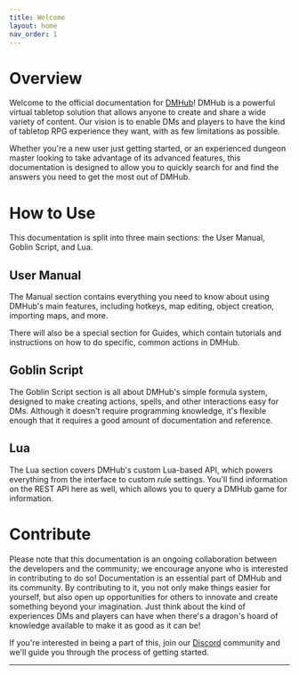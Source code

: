 ```yaml
---
title: Welcome
layout: home
nav_order: 1
---
```


# Overview

Welcome to the official documentation for [DMHub]! DMHub is a powerful virtual tabletop solution that allows anyone to create and share a wide variety of content. Our vision is to enable DMs and players to have the kind of tabletop RPG experience they want, with as few limitations as possible. 

Whether you're a new user just getting started, or an experienced dungeon master looking to take advantage of its advanced features, this documentation is designed to allow you to quickly search for and find the answers you need to get the most out of DMHub.

# How to Use

This documentation is split into three main sections: the User Manual, Goblin Script, and Lua.

## User Manual 
The Manual section contains everything you need to know about using DMHub's main features, including hotkeys, map editing, object creation, importing maps, and more.

There will also be a special section for Guides, which contain tutorials and instructions on how to do specific, common actions in DMHub.

## Goblin Script
The Goblin Script section is all about DMHub's simple formula system, designed to make creating actions, spells, and other interactions easy for DMs. Although it doesn't require programming knowledge, it's flexible enough that it requires a good amount of documentation and reference.

## Lua
The Lua section covers DMHub's custom Lua-based API, which powers everything from the interface to custom rule settings. You'll find information on the REST API here as well, which allows you to query a DMHub game for information.

# Contribute

Please note that this documentation is an ongoing collaboration between the developers and the community; we encourage anyone who is interested in contributing to do so! Documentation is an essential part of DMHub and its community. By contributing to it, you not only make things easier for yourself, but also open up opportunities for others to innovate and create something beyond your imagination. Just think about the kind of experiences DMs and players can have when there's a dragon's hoard of knowledge available to make it as good as it can be! 

If you're interested in being a part of this, join our [Discord] community and we'll guide you through the process of getting started.

----

[^1]: [It can take up to 10 minutes for changes to your site to publish after you push the changes to GitHub](https://docs.github.com/en/pages/setting-up-a-github-pages-site-with-jekyll/creating-a-github-pages-site-with-jekyll#creating-your-site).

[Just the Docs]: https://just-the-docs.github.io/just-the-docs/
[GitHub Pages]: https://docs.github.com/en/pages
[README]: https://github.com/just-the-docs/just-the-docs-template/blob/main/README.md
[Jekyll]: https://jekyllrb.com
[GitHub Pages / Actions workflow]: https://github.blog/changelog/2022-07-27-github-pages-custom-github-actions-workflows-beta/
[use this template]: https://github.com/just-the-docs/just-the-docs-template/generate
[DMHub]: https://dmhubapp.com/ 
[Discord]: https://discord.com/invite/DP8EQ4vUhd 
